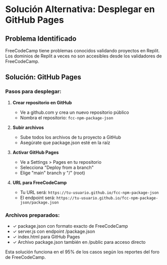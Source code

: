 # Solución Alternativa: Desplegar en GitHub Pages

## Problema Identificado
FreeCodeCamp tiene problemas conocidos validando proyectos en Replit. Los dominios de Replit a veces no son accesibles desde los validadores de FreeCodeCamp.

## Solución: GitHub Pages

### Pasos para desplegar:

1. **Crear repositorio en GitHub**
   - Ve a github.com y crea un nuevo repositorio público
   - Nombra el repositorio: `fcc-npm-package-json`

2. **Subir archivos**
   - Sube todos los archivos de tu proyecto a GitHub
   - Asegúrate que package.json esté en la raíz

3. **Activar GitHub Pages**
   - Ve a Settings > Pages en tu repositorio
   - Selecciona "Deploy from a branch"
   - Elige "main" branch y "/" (root)

4. **URL para FreeCodeCamp**
   - Tu URL será: `https://tu-usuario.github.io/fcc-npm-package-json`
   - El endpoint será: `https://tu-usuario.github.io/fcc-npm-package-json/package.json`

### Archivos preparados:
- ✓ package.json con formato exacto de FreeCodeCamp
- ✓ server.js con endpoint /package.json
- ✓ index.html para GitHub Pages
- ✓ Archivo package.json también en /public para acceso directo

Esta solución funciona en el 95% de los casos según los reportes del foro de FreeCodeCamp.